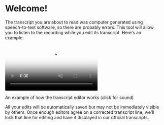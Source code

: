 # Welcome!

The transcript you are about to read was computer generated using speech-to-text software, so there are probably errors. This tool will allow you to listen to the recording while you edit its transcript. Here's an example:

<video src="https://s3.amazonaws.com/togetherwelisten.nypl.org/video/twl_sample.mp4" preload="auto" class="toggle-sound sample-video" autoplay loop muted poster="https://s3.amazonaws.com/togetherwelisten.nypl.org/img/twl_sample.png"></video>
<p class="caption">An example of how the transcript editor works (click for sound)</p>

<span class="highlight">All your edits will be automatically saved</span> but may not be immediately visible by others. Once enough editors agree on a corrected transcript line, we'll lock that line for editing and have it displayed in our official transcripts.
